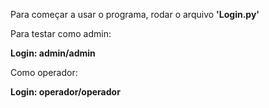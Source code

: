 Para começar a usar o programa, rodar o arquivo <b>'Login.py'</b>


Para testar como admin:


<b>Login: admin/admin</b>



Como operador:


<b>Login: operador/operador</b>